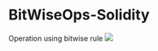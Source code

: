 # BitWiseOps-Solidity
Operation using bitwise rule
<img src="https://openlayers.org/theme/img/logo-dark.svg" />
